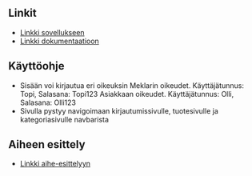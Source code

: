 ## Linkit
* [Linkki sovellukseen](http://nuurtamo.users.cs.helsinki.fi/Tietokantasovellus/)
* [Linkki dokumentaatioon](https://github.com/EsaNuurtamo/Tsoha-Bootstrap/blob/master/doc/dokumentaatio.pdf)

## Käyttöohje
* Sisään voi kirjautua eri oikeuksin
  Meklarin oikeudet. Käyttäjätunnus: Topi, Salasana: Topi123
  Asiakkaan oikeudet. Käyttäjätunnus: Olli, Salasana: Olli123
* Sivulla pystyy navigoimaan kirjautumissivulle, tuotesivulle ja kategoriasivulle navbarista

## Aiheen esittely
* [Linkki aihe-esittelyyn](http://advancedkittenry.github.io/suunnittelu_ja_tyoymparisto/aiheet/Huutokauppa.html) 
